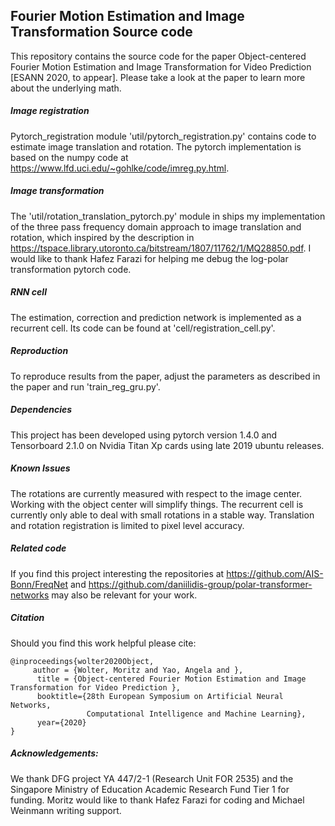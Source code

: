 Fourier Motion Estimation and Image Transformation Source code
--------------------------------------------------------------------------------------------------------------------

This repository contains the source code for the paper Object-centered Fourier Motion Estimation
and Image Transformation for Video Prediction [ESANN 2020, to appear]. Please take a look at the 
paper to learn more about the underlying math.

##### Image registration
Pytorch_registration module 'util/pytorch_registration.py' contains code to estimate image translation and rotation.
The pytorch implementation is based on the numpy code at https://www.lfd.uci.edu/~gohlke/code/imreg.py.html. 

##### Image transformation
The 'util/rotation_translation_pytorch.py' module in ships my implementation of the three pass frequency domain
approach to image translation and rotation, which inspired by the description in 
https://tspace.library.utoronto.ca/bitstream/1807/11762/1/MQ28850.pdf.
I would like to thank Hafez Farazi for helping me debug the log-polar transformation pytorch code.

##### RNN cell
The estimation, correction and prediction network is implemented as a recurrent cell. Its code 
can be found at 'cell/registration_cell.py'.

##### Reproduction
To reproduce results from the paper, adjust the parameters as described in the paper and run 'train_reg_gru.py'.

##### Dependencies
This project has been developed using pytorch version 1.4.0 and Tensorboard 2.1.0 on Nvidia Titan Xp cards
using late 2019 ubuntu releases.

##### Known Issues
The rotations are currently measured with respect to the image center. Working with the object center will 
simplify things. The recurrent cell is currently only able to deal with small rotations in a stable way.
Translation and rotation registration is limited to pixel level accuracy.

##### Related code
If you find this project interesting the repositories at https://github.com/AIS-Bonn/FreqNet 
and https://github.com/daniilidis-group/polar-transformer-networks may also be relevant for your work.

##### Citation
Should you find this work helpful please cite:
```
@inproceedings{wolter2020Object,
     author = {Wolter, Moritz and Yao, Angela and },
      title = {Object-centered Fourier Motion Estimation and Image Transformation for Video Prediction },
      booktitle={28th European Symposium on Artificial Neural Networks, 
                 Computational Intelligence and Machine Learning},
      year={2020}
}
```

##### Acknowledgements:
We thank DFG project YA 447/2-1 (Research Unit FOR 2535) and the
Singapore Ministry of Education Academic Research Fund Tier 1 for funding. Moritz would
like to thank Hafez Farazi for coding and Michael Weinmann writing support.
